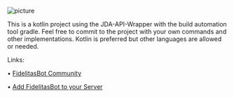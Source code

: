 ![picture](https://media.discordapp.net/attachments/979110196372713502/1093517438143967342/image.png)

This is a kotlin project using the JDA-API-Wrapper with the build automation tool gradle. Feel free to commit to the project with your own commands and other implementations. Kotlin is preferred but other languages are allowed or needed.

Links:
 
 • [FidelitasBot Community](https://discord.gg/EcbnGTSMZZ)
 
 • [Add FidelitasBot to your Server](https://discord.com/api/oauth2/authorize?client_id=1000390823273304066&permissions=8&scope=bot)
